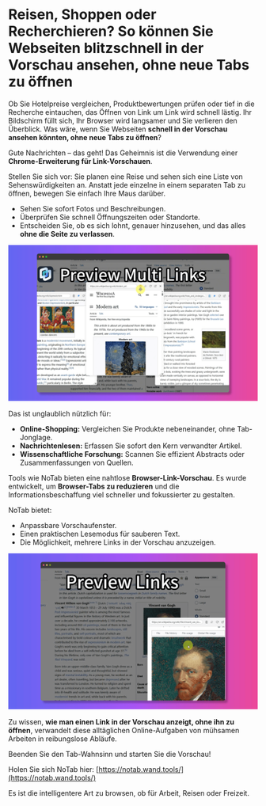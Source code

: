 # Reisen, Shoppen oder Recherchieren? So können Sie Webseiten blitzschnell in der Vorschau ansehen, ohne neue Tabs zu öffnen

Ob Sie Hotelpreise vergleichen, Produktbewertungen prüfen oder tief in die Recherche eintauchen, das Öffnen von Link um Link wird schnell lästig. Ihr Bildschirm füllt sich, Ihr Browser wird langsamer und Sie verlieren den Überblick. Was wäre, wenn Sie Webseiten **schnell in der Vorschau ansehen könnten, ohne neue Tabs zu öffnen**?

Gute Nachrichten – das geht! Das Geheimnis ist die Verwendung einer **Chrome-Erweiterung für Link-Vorschauen**.

Stellen Sie sich vor: Sie planen eine Reise und sehen sich eine Liste von Sehenswürdigkeiten an. Anstatt jede einzelne in einem separaten Tab zu öffnen, bewegen Sie einfach Ihre Maus darüber.
*   Sehen Sie sofort Fotos und Beschreibungen.
*   Überprüfen Sie schnell Öffnungszeiten oder Standorte.
*   Entscheiden Sie, ob es sich lohnt, genauer hinzusehen, und das alles **ohne die Seite zu verlassen**.

![Vorschau von Reiselinks](../images/notab1.png)

Das ist unglaublich nützlich für:
*   **Online-Shopping:** Vergleichen Sie Produkte nebeneinander, ohne Tab-Jonglage.
*   **Nachrichtenlesen:** Erfassen Sie sofort den Kern verwandter Artikel.
*   **Wissenschaftliche Forschung:** Scannen Sie effizient Abstracts oder Zusammenfassungen von Quellen.

Tools wie NoTab bieten eine nahtlose **Browser-Link-Vorschau**. Es wurde entwickelt, um **Browser-Tabs zu reduzieren** und die Informationsbeschaffung viel schneller und fokussierter zu gestalten.

NoTab bietet:
*   Anpassbare Vorschaufenster.
*   Einen praktischen Lesemodus für sauberen Text.
*   Die Möglichkeit, mehrere Links in der Vorschau anzuzeigen.

![NoTab Vorschaufenster-Optionen](../images/notab2.png)

Zu wissen, **wie man einen Link in der Vorschau anzeigt, ohne ihn zu öffnen**, verwandelt diese alltäglichen Online-Aufgaben von mühsamen Arbeiten in reibungslose Abläufe.

Beenden Sie den Tab-Wahnsinn und starten Sie die Vorschau!

Holen Sie sich NoTab hier: [https://notab.wand.tools/](https://notab.wand.tools/)

Es ist die intelligentere Art zu browsen, ob für Arbeit, Reisen oder Freizeit.
